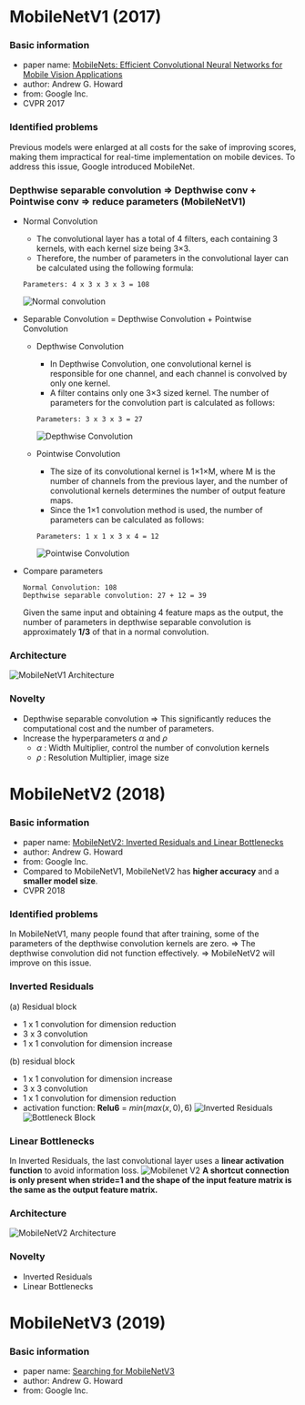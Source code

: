 # MobileNetV1 (2017)
### Basic information
- paper name: [MobileNets: Efficient Convolutional Neural Networks for Mobile Vision Applications](https://arxiv.org/abs/1704.04861)
- author: Andrew G. Howard
- from: Google Inc.
- CVPR 2017

### Identified problems
Previous models were enlarged at all costs for the sake of improving scores, making them impractical for real-time implementation on mobile devices. To address this issue, Google introduced MobileNet.

### Depthwise separable convolution => Depthwise conv + Pointwise conv => reduce parameters (MobileNetV1)
- Normal Convolution
  - The convolutional layer has a total of 4 filters, each containing 3 kernels, with each kernel size being 3×3.
  - Therefore, the number of parameters in the convolutional layer can be calculated using the following formula:
  ```
  Parameters: 4 x 3 x 3 x 3 = 108
  ```
  ![Normal convolution](https://github.com/kunlin1013/Classification_Model/blob/main/(2019)%20MobileNetV3/img/Normal%20convolution.jpg)

- Separable Convolution = Depthwise Convolution + Pointwise Convolution
  - Depthwise Convolution
    - In Depthwise Convolution, one convolutional kernel is responsible for one channel, and each channel is convolved by only one kernel.
    - A filter contains only one 3×3 sized kernel. The number of parameters for the convolution part is calculated as follows:
    ```
    Parameters: 3 x 3 x 3 = 27
    ```
    ![Depthwise Convolution](https://github.com/kunlin1013/Classification_Model/blob/main/(2019)%20MobileNetV3/img/Depthwise%20Convolution.jpg)
    
  - Pointwise Convolution
    - The size of its convolutional kernel is 1×1×M, where M is the number of channels from the previous layer, and the number of convolutional kernels determines the number of output feature maps.
    - Since the 1×1 convolution method is used, the number of parameters can be calculated as follows:
    ```
    Parameters: 1 x 1 x 3 x 4 = 12
    ```
    ![Pointwise Convolution](https://github.com/kunlin1013/Classification_Model/blob/main/(2019)%20MobileNetV3/img/Pointwise%20Convolution.jpg)
    
- Compare parameters
  ```
  Normal Convolution: 108
  Depthwise separable convolution: 27 + 12 = 39
  ```
  Given the same input and obtaining 4 feature maps as the output, the number of parameters in depthwise separable convolution is approximately **1/3** of that in a normal convolution.

### Architecture
![MobileNetV1 Architecture](https://github.com/kunlin1013/Classification_Model/blob/main/(2019)%20MobileNetV3/img/MobileNetV1%20Architecture.jpg)

### Novelty
- Depthwise separable convolution => This significantly reduces the computational cost and the number of parameters.
- Increase the hyperparameters $\alpha$ and $\rho$
  - $\alpha$ : Width Multiplier, control the number of convolution kernels
  - $\rho$ : Resolution Multiplier, image size

# MobileNetV2 (2018)
### Basic information
- paper name: [MobileNetV2: Inverted Residuals and Linear Bottlenecks](https://arxiv.org/abs/1801.04381)
- author: Andrew G. Howard
- from: Google Inc.
- Compared to MobileNetV1, MobileNetV2 has **higher accuracy** and a **smaller model size**.
- CVPR 2018

### Identified problems
In MobileNetV1, many people found that after training, some of the parameters of the depthwise convolution kernels are zero.
=> The depthwise convolution did not function effectively.
=> MobileNetV2 will improve on this issue.

### Inverted Residuals
(a) Residual block
  - 1 x 1 convolution for dimension reduction
  - 3 x 3 convolution
  - 1 x 1 convolution for dimension increase

(b)   residual block
  - 1 x 1 convolution for dimension increase
  - 3 x 3 convolution
  - 1 x 1 convolution for dimension reduction
  - activation function: **Relu6** = $min(max(x, 0), 6)$
![Inverted Residuals](https://github.com/kunlin1013/Classification_Model/blob/main/(2019)%20MobileNetV3/img/Inverted%20Residuals.jpg)
![Bottleneck Block](https://github.com/kunlin1013/Classification_Model/blob/main/(2019)%20MobileNetV3/img/Bottleneck%20Block.png)

### Linear Bottlenecks
In Inverted Residuals, the last convolutional layer uses a **linear activation function** to avoid information loss.
![Mobilenet V2](https://github.com/kunlin1013/Classification_Model/blob/main/(2019)%20MobileNetV3/img/Mobilenet%20V2.jpg)
**A shortcut connection is only present when stride=1 and the shape of the input feature matrix is the same as the output feature matrix.**

### Architecture
![MobileNetV2 Architecture](https://github.com/kunlin1013/Classification_Model/blob/main/(2019)%20MobileNetV3/img/MobileNetV2%20Architecture.jpg)

### Novelty
- Inverted Residuals
- Linear Bottlenecks


# MobileNetV3 (2019) 
### Basic information
- paper name: [Searching for MobileNetV3](https://arxiv.org/abs/1905.02244)
- author: Andrew G. Howard
- from: Google Inc.
